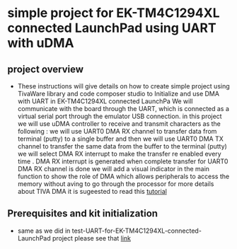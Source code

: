 # simple project for EK-TM4C1294XL connected LaunchPad using UART with uDMA 



## project overview 

* These instructions will give details on how to create simple project using TivaWare library and code composer studio to Initialize and use DMA with UART in EK-TM4C1294XL connected LaunchPa
We will communicate with the board through the UART, which is connected as a virtual serial port through the emulator USB connection.
in this project we will use uDMA controller to receive and transmit characters as the following :
we will use UART0 DMA RX channel to transfer data from terminal (putty) to a single buffer and then we will use UART0 DMA TX channel to transfer the same data from the buffer to the terminal (putty) 
we will select DMA RX interrupt to make the transfer re enabled every time . DMA RX interrupt is generated when complete transfer for UART0 DMA RX channel is done
we will add a visual indicator in the main function to show the role of DMA which allows peripherals to access the memory without aving to go through the processor
for more details about TIVA DMA it is sugeested to read this [tutorial](https://sites.google.com/site/luiselectronicprojects/tutorials/tiva-tutorials/tiva-dma/understanding-the-tiva-dma)
 

## Prerequisites and kit initialization




 * same as we did in test-UART-for-EK-TM4C1294XL-connected-LaunchPad project 
 please see that [link](https://github.com/ahosny333/test-UART-for-EK-TM4C1294XL-connected-LaunchPad-/blob/master/README.md)



